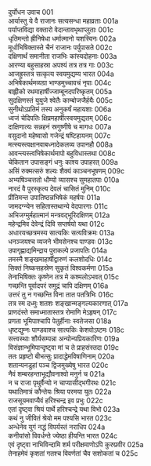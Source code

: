 दुर्योधन उवाच	001  
आर्यास्तु ये वै राजानः सत्यसन्धा महाव्रताः	001a  
पर्याप्तविद्या वक्तारो वेदान्तावभृथाप्लुताः	001c  
धृतिमन्तो ह्रीनिषेधा धर्मात्मानो यशस्विनः	002a  
मूर्धाभिषिक्तास्ते चैनं राजानः पर्युपासते	002c  
दक्षिणार्थं समानीता राजभिः कांस्यदोहनाः	003a  
आरण्या बहुसाहस्रा अपश्यं तत्र तत्र गाः	003c  
आजह्रुस्तत्र सत्कृत्य स्वयमुद्यम्य भारत	004a  
अभिषेकार्थमव्यग्रा भाण्डमुच्चावचं नृपाः	004c  
बाह्लीको रथमाहार्षीज्जाम्बूनदपरिष्कृतम्	005a  
सुदक्षिणस्तं युयुजे श्वेतैः काम्बोजजैर्हयैः	005c  
सुनीथोऽप्रतिमं तस्य अनुकर्षं महायशाः	006a  
ध्वजं चेदिपतिः क्षिप्रमहार्षीत्स्वयमुद्यतम्	006c  
दाक्षिणात्यः सन्नहनं स्रगुष्णीषे च मागधः	007a  
वसुदानो महेष्वासो गजेन्द्रं षष्टिहायनम्	007c  
मत्स्यस्त्वक्षानवाबध्नादेकलव्य उपानहौ	008a  
आवन्त्यस्त्वभिषेकार्थमापो बहुविधास्तथा	008c  
चेकितान उपासङ्गं धनुः काश्य उपाहरत्	009a  
असिं रुक्मत्सरुं शल्यः शैक्यं काञ्चनभूषणम्	009c  
अभ्यषिञ्चत्ततो धौम्यो व्यासश्च सुमहातपाः	010a  
नारदं वै पुरस्कृत्य देवलं चासितं मुनिम्	010c  
प्रीतिमन्त उपातिष्ठन्नभिषेकं महर्षयः	011a  
जामदग्न्येन सहितास्तथान्ये वेदपारगाः	011c  
अभिजग्मुर्महात्मानं मन्त्रवद्भूरिदक्षिणम्	012a  
महेन्द्रमिव देवेन्द्रं दिवि सप्तर्षयो यथा	012c  
अधारयच्छत्रमस्य सात्यकिः सत्यविक्रमः	013a  
धनञ्जयश्च व्यजने भीमसेनश्च पाण्डवः	013c  
उपागृह्णाद्यमिन्द्राय पुराकल्पे प्रजापतिः	014a  
तमस्मै शङ्खमाहार्षीद्वारुणं कलशोदधिः	014c  
सिक्तं निष्कसहस्रेण सुकृतं विश्वकर्मणा	015a  
तेनाभिषिक्तः कृष्णेन तत्र मे कश्मलोऽभवत्	015c  
गच्छन्ति पूर्वादपरं समुद्रं चापि दक्षिणम्	016a  
उत्तरं तु न गच्छन्ति विना तात पतत्रिभिः	016c  
तत्र स्म दध्मुः शतशः शङ्खान्मङ्गल्यकारणात्	017a  
प्राणदंस्ते समाध्मातास्तत्र रोमाणि मेऽहृषन्	017c  
प्रणता भूमिपाश्चापि पेतुर्हीनाः स्वतेजसा	018a  
धृष्टद्युम्नः पाण्डवाश्च सात्यकिः केशवोऽष्टमः	018c  
सत्त्वस्थाः शौर्यसम्पन्ना अन्योन्यप्रियकारिणः	019a  
विसंज्ञान्भूमिपान्दृष्ट्वा मां च ते प्राहसंस्तदा	019c  
ततः प्रहृष्टो बीभत्सुः प्रादाद्धेमविषाणिनाम्	020a  
शतान्यनडुहां पञ्च द्विजमुख्येषु भारत	020c  
नैवं शम्बरहन्ताभूद्यौवनाश्वो मनुर्न च	021a  
न च राजा पृथुर्वैन्यो न चाप्यासीद्भगीरथः	021c  
यथातिमात्रं कौन्तेयः श्रिया परमया युतः	022a  
राजसूयमवाप्यैवं हरिश्चन्द्र इव प्रभुः	022c  
एतां दृष्ट्वा श्रियं पार्थे हरिश्चन्द्रे यथा विभो	023a  
कथं नु जीवितं श्रेयो मम पश्यसि भारत	023c  
अन्धेनेव युगं नद्धं विपर्यस्तं नराधिप	024a  
कनीयांसो विवर्धन्ते ज्येष्ठा हीयन्ति भारत	024c  
एवं दृष्ट्वा नाभिविन्दामि शर्म परीक्षमाणोऽपि कुरुप्रवीर	025a  
तेनाहमेवं कृशतां गतश्च विवर्णतां चैव सशोकतां च	025c  
